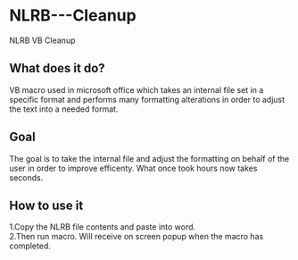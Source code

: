 # NLRB---Cleanup
NLRB VB Cleanup

<h2>What does it do?</h2>
VB macro used in microsoft office which takes an internal file set in a specific format and performs many formatting alterations in order to adjust the text into a needed format. 

<h2>Goal</h2> 
The goal is to take the internal file and adjust the formatting on behalf of the user in order to improve efficenty. What once took hours now takes seconds. 

<h2>How to use it</h2>
1.Copy the NLRB file contents and paste into word. <br>
2.Then run macro. Will receive on screen popup when the macro has completed. 
